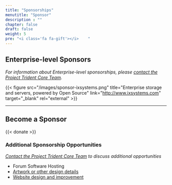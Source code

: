 ```yaml
---
title: "Sponsorships"
menutitle: "Sponsor"
description : ""
chapter: false
draft: false
weight: 5
pre: "<i class='fa fa-gift'></i>	"
---
```


## Enterprise-level Sponsors
*For information about Enterprise-level sponsorships, please [contact the Project Trident Core Team](mailto:core@project-trident.org).*

{{< figure src="/images/sponsor-ixsystems.png" title="Enterprise storage and servers, powered by Open Source" link="http://www.ixsystems.com" target="_blank" rel="external" >}}

---
## Become a Sponsor

{{< donate >}}

### Additional Sponsorship Opportunities
*[Contact the Project Trident Core Team](mailto:core@project-trident.org) to discuss additional opportunities*

* Forum Software Hosting
* [Artwork or other design details](http://github.com/project-trident/trident-artwork)
* [Website design and improvement](http://github.com/project-trident/trident-website)



